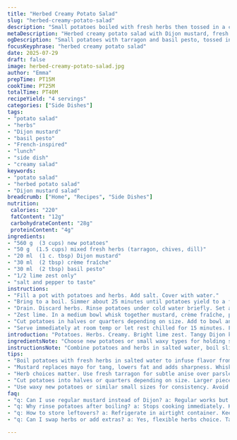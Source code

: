 ```yaml
---
title: "Herbed Creamy Potato Salad"
slug: "herbed-creamy-potato-salad"
description: "Small potatoes boiled with fresh herbs then tossed in a creamy mix of mayonnaise, crème fraîche, and basil pesto. Lime zest adds brightness. Cook time adjusted slightly. Ingredients altered for variation. A touch of Dijon mustard replaces mayonnaise creating a tangy base. Italian parsley swapped for fresh tarragon in the herb blend. Steps rearranged. Potatoes rinsed post-cook to cool down quickly. Salad served at room temp or chilled. Herb quantity slightly reduced to balance flavors. Cooking time shortened for firmer potatoes."
metaDescription: "Herbed creamy potato salad with Dijon mustard, fresh tarragon, lime zest, and basil pesto. Small potatoes boiled just right, tossed in a tangy, herbal dressing."
ogDescription: "Small potatoes with tarragon and basil pesto, tossed in Dijon and crème fraîche. Lime zest brightens the creamy, herby potato salad served warm or chilled."
focusKeyphrase: "herbed creamy potato salad"
date: 2025-07-29
draft: false
image: herbed-creamy-potato-salad.jpg
author: "Emma"
prepTime: PT15M
cookTime: PT25M
totalTime: PT40M
recipeYield: "4 servings"
categories: ["Side Dishes"]
tags:
- "potato salad"
- "herbs"
- "Dijon mustard"
- "basil pesto"
- "French-inspired"
- "lunch"
- "side dish"
- "creamy salad"
keywords:
- "potato salad"
- "herbed potato salad"
- "Dijon mustard salad"
breadcrumb: ["Home", "Recipes", "Side Dishes"]
nutrition: 
 calories: "220"
 fatContent: "12g"
 carbohydrateContent: "28g"
 proteinContent: "4g"
ingredients:
- "560 g  (3 cups) new potatoes"
- "50 g  (1.5 cups) mixed fresh herbs (tarragon, chives, dill)"
- "20 ml  (1 c. tbsp) Dijon mustard"
- "30 ml  (2 tbsp) crème fraîche"
- "30 ml  (2 tbsp) basil pesto"
- "1/2 lime zest only"
- "salt and pepper to taste"
instructions:
- "Fill a pot with potatoes and herbs. Add salt. Cover with water."
- "Bring to a boil. Simmer about 25 minutes until potatoes yield to a fork but still firm."
- "Drain. Discard herbs. Rinse potatoes under cold water briefly. Set aside to cool to warm."
- "Zest lime. In a medium bowl whisk together mustard, crème fraîche, pesto, lime zest, salt, and pepper."
- "Cut potatoes in halves or quarters depending on size. Add to bowl and fold into dressing gently but thoroughly."
- "Serve immediately at room temp or let rest chilled for 15 minutes. Flavors settle better."
introduction: "Potatoes. Herbs. Creamy. Bright lime zest. Tangy Dijon kick. Not your usual mayo base. Tarragon swapped for parsley. Lighter herb load. Cooler boil time. Rinsed quick to stop cooking. Halved or quartered spuds catch dressing better. Basil pesto's herbal tie-in. Crème fraîche for softness. A salad, not mush. Room temperature or chilled, your call. Fresh herbs chopped fine or rustic. Mix equals texture, taste, and zing. Quick, simple, no fuss. Just bite into soft spuds bathed in creamy herby goodness. Add on a sunny day picnic or lunch plate."
ingredientsNote: "Choose new potatoes or small waxy types for holding shape. Reduce herbs slightly, use fresh tarragon instead of parsley to add subtle anise notes. Dijon mustard replaces mayonnaise lowering fat and adding sharpness. Crème fraîche swapped for sour cream for a silkier texture. Pesto unaltered but you can play with sun-dried tomato versions for color splash. Lime zest only, no juice, keeps salad bright without watering. Remember to salt cooking water for seasoning from inside out. Keep herb size rustic or fine depending on bite preference. Quantity changes maintain flavor balance without overpowering potato's mildness."
instructionsNote: "Combine potatoes and herbs in salted water, boil slightly shortened for firmer bites. Rinse immediately to stop cooking, prevents sogginess. Discard herbs, don’t blend herb leaves into salad. In separate bowl whisk a mustard base with crème fraîche, pesto, and lime zest for complexity. Do not overmix potatoes or they’ll break apart. Add potatoes while warm to dressing to absorb flavor better. Serve at room temperature or after quick chilling to let herbs infuse dressing. Tweak salt and pepper last; fresh lime zest can dominate if too much. Easy to adjust herb types or add minced shallots for crunch if so desired."
tips:
- "Boil potatoes with fresh herbs in salted water to infuse flavor from inside out. Keep cooking time less than usual. Aim for potatoes firm to fork but not crunchy. Rinse quickly with cold water after draining. Stop cooking fast prevents softness turning mushy. Discard herb sprigs. Keep herb leaves separate for dressing not water flavor."
- "Mustard replaces mayo for tang, lowers fat and adds sharpness. Whisk together Dijon, crème fraîche, and pesto before potatoes go in. Add lime zest, salt, pepper next. Zest only, no juice or salad can get watery, brightness stays concentrated. Mixing warm potatoes helps them absorb dressing better. Fold gently, don’t mash."
- "Herb choices matter. Use fresh tarragon for subtle anise over parsley, lighter load keeps balance. Mix with chives and dill to layer herb notes without overpowering. Chop herbs coarse or fine based on mouthfeel. Rustic chunks for texture. Fine for smooth herbal notes. Keep herbs out of cooking water after boiling, discard sprigs, add fresh to dressing."
- "Cut potatoes into halves or quarters depending on size. Larger pieces catch dressing better, prevent breakdown. Avoid overmixing or salad turns gluey. Serve warm or chilled. Room temp works too, salad settles and flavors meld without becoming heavy. Rest in fridge 15 mins for herbs infuse dressing deeper. Adjust salt/pepper at end, lime zest can dominate if too much."
- "Use waxy new potatoes or similar small sizes for consistency. Avoid starchy kinds that fall apart when boiled. Shorter cook time keeps firm texture. Rinse drains heat quickly, prevents carryover cooking. Crème fraîche gives silkier texture than sour cream alternative. Basil pesto unchanged here but swapping sun-dried tomato version adds color and pungency if wanted."
faq:
- "q: Can I use regular mustard instead of Dijon? a: Regular works but flavor less sharp. Dijon sharper, tangier, more balanced. Could muddle herbs. Add less to start then adjust. Different mustard styles vary, test small batch first for taste."
- "q: Why rinse potatoes after boiling? a: Stops cooking immediately. Keeps potatoes from getting mushy. Drains away excess starch so texture firm. Prevents salad soggy. Quick cold rinse cools fast. If skipped, residual heat softens spuds more than wanted."
- "q: How to store leftovers? a: Refrigerate in airtight container. Keeps 2-3 days best. Dressing thickens when cold but warms fine. Can add splash water or extra crème fraîche before serving. Avoid freezing - potatoes texture ruins. Serve chilled or room temp."
- "q: Can I swap herbs or add extras? a: Yes, flexible herbs choice. Tarragon key for subtle anise. Parsley swap common. Chives dill also good. Shallots or green onions add crunch if mixed in. Try sun-dried tomato pesto for variation. Herbs fresh, no cooked herbs in final mix for bright flavor."

---
```


